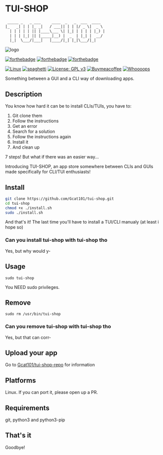 # TUI-SHOP

```txt
 _____ _   _ ___     ____  _   _  ___  ____  
|_   _| | | |_ _|   / ___|| | | |/ _ \|  _ \ 
  | | | | | || |____\___ \| |_| | | | | |_) |
  | | | |_| || |_____|__) |  _  | |_| |  __/ 
  |_|  \___/|___|   |____/|_| |_|\___/|_|    
```

![logo](https://user-images.githubusercontent.com/79367505/154762193-503b6de9-86ea-4626-a6ba-ed6d49168984.png)

[![forthebadge](https://forthebadge.com/images/badges/made-with-python.svg)](https://forthebadge.com)
[![forthebadge](https://forthebadge.com/images/badges/makes-people-smile.svg)](https://forthebadge.com)
[![forthebadge](https://forthebadge.com/images/badges/uses-git.svg)](https://forthebadge.com)

[![Linux](https://svgshare.com/i/Zhy.svg)](https://svgshare.com/i/Zhy.svg)
[![spaghetti](https://img.shields.io/badge/MmMmMmM-spaghetti%20code-yellow)](https://img.shields.io/badge/MmMmMmM-spaghetti%20code-yellow)
[![License: GPL v3](https://img.shields.io/badge/License-GPLv3-blue.svg)](https://www.gnu.org/licenses/gpl-3.0)
[![Buymeacoffee](https://badgen.net/badge/icon/buymeacoffee?icon=buymeacoffee&label)](https://www.buymeacoffee.com/Gcat101)
[![Whoooops](https://img.shields.io/badge/Whooops!-All%20badges!-red)](https://img.shields.io/badge/Whooops!-All%20badges!-red)

Something between a GUI and a CLI way of downloading apps.

## Description

You know how hard it can be to install CLIs/TUIs, you have to:

1. Git clone them
2. Follow the instructions
3. Get an error
4. Search for a solution
5. Follow the instructions again
6. Install it
7. And clean up

7 steps! But what if there was an easier way...

Introducing TUI-SHOP, an app store somewhere between CLIs and GUIs made specifically for CLI/TUI enthusiasts!

## Install

```bash
git clone https://github.com/Gcat101/tui-shop.git
cd tui-shop
chmod +x ./install.sh
sudo ./install.sh
```

And that's it! The last time you'll have to install a TUI/CLI manualy (at least i hope so)

### Can you install tui-shop with tui-shop tho

Yes, but why would y-

## Usage

`sudo tui-shop`

You NEED sudo privileges.

## Remove

`sudo rm /usr/bin/tui-shop`

### Can you remove tui-shop with tui-shop tho

Yes, but that can corr-

## Upload your app

Go to [Gcat101/tui-shop-repo](https://github.com/Gcat101/tui-shop-repo) for information

## Platforms

Linux. If you can port it, please open up a PR.

## Requirements

git, python3 and python3-pip

## That's it

Goodbye!
